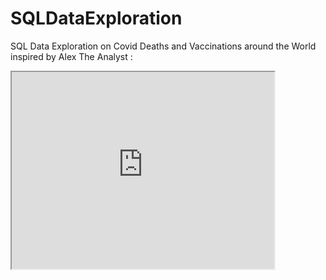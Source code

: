 # SQLDataExploration
SQL Data Exploration on Covid Deaths and Vaccinations around the World inspired by Alex The Analyst :
<iframe width="420" height="315"
src="https://www.youtube.com/watch?v=qfyynHBFOsM&ab_channel=AlexTheAnalyst">
</iframe>
